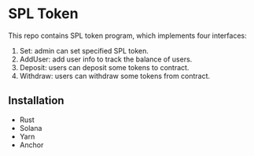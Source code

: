 # SPL Token

This repo contains SPL token program, which implements four interfaces:

1. Set: admin can set specified SPL token.
2. AddUser: add user info to track the balance of users.
3. Deposit: users can deposit some tokens to contract.
4. Withdraw: users can withdraw some tokens from contract.

## Installation

- Rust
- Solana
- Yarn
- Anchor
